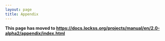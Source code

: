 ```yaml
---
layout: page
title: Appendix
---
```


**This page has moved to <https://docs.lockss.org/projects/manual/en/2.0-alpha2/appendix/index.html>**
